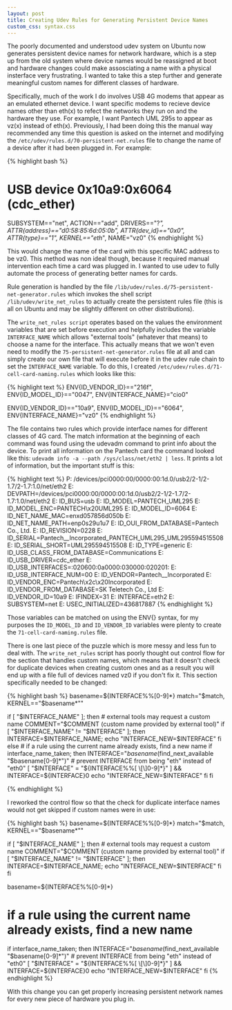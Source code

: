 ```yaml
---
layout: post
title: Creating Udev Rules for Generating Persistent Device Names
custom_css: syntax.css
---
```

The poorly documented and understood udev system on Ubuntu now generates persistent device names for network hardware, which is a step up from the old system where device names would be reassigned at boot and hardware changes could make assosciating a name with a physical insterface very frustrating. I wanted to take this a step further and generate meaningful custom names for different classes of hardware. 

Specifically, much of the work I do involves USB 4G modems that appear as an emulated ethernet device. I want specific modems to recieve device names other than eth(x) to refect the networks they run on and the hardware they use. For example, I want Pantech UML 295s to appear as vz(x) instead of eth(x). Previously, I had been doing this the manual way recommended any time this question is asked on the internet and modifying the `/etc/udev/rules.d/70-persistent-net.rules` file to change the name of a device after it had been plugged in. For example:

{% highlight bash %}
# USB device 0x10a9:0x6064 (cdc_ether)
SUBSYSTEM=="net", ACTION=="add", DRIVERS=="?*", ATTR{address}=="d0:58:85:6d:05:0b", ATTR{dev_id}=="0x0", ATTR{type}=="1", KERNEL=="eth*", NAME="vz0"
{% endhighlight %}

This would change the name of the card with this specific MAC address to be vz0. This method was non ideal though, because it required manual intervention each time a card was plugged in. I wanted to use udev to fully automate the process of generating better names for cards. 

Rule generation is handled by the file `/lib/udev/rules.d/75-persistent-net-generator.rules` which invokes the shell script `/lib/udev/write_net_rules` to actually create the persistent rules file (this is all on Ubuntu and may be slightly different on other distributions).

The `write_net_rules script` operates based on the values the environment variables that are set before execution and helpfully includes the variable `INTERFACE_NAME` which allows "external tools" (whatever that means) to choose a name for the interface. This actually means that we won't even need to modify the `75-persistent-net-generator.rules` file at all and can simply create our own file that will execute before it in the udev rule chain to set the `INTERFACE_NAME` variable. To do this, I created `/etc/udev/rules.d/71-cell-card-naming.rules` which looks like this:

{% highlight text %}
ENV{ID_VENDOR_ID}=="216f", ENV{ID_MODEL_ID}=="0047", ENV{INTERFACE_NAME}="cio0"

ENV{ID_VENDOR_ID}=="10a9", ENV{ID_MODEL_ID}=="6064", ENV{INTERFACE_NAME}="vz0"
{% endhighlight %}

The file contains two rules which provide interface names for different classes of 4G card. The match information at the beginning of each command was found using the udevadm command to print info about the device. To print all information on the Pantech card the command looked like this: `udevadm info -a --path /sys/class/net/eth2 | less`. It prints a lot of information, but the important stuff is this:

{% highlight text %}
P: /devices/pci0000:00/0000:00:1d.0/usb2/2-1/2-1.7/2-1.7:1.0/net/eth2
E: DEVPATH=/devices/pci0000:00/0000:00:1d.0/usb2/2-1/2-1.7/2-1.7:1.0/net/eth2
E: ID_BUS=usb
E: ID_MODEL=PANTECH_UML295
E: ID_MODEL_ENC=PANTECH\x20UML295
E: ID_MODEL_ID=6064
E: ID_NET_NAME_MAC=enxd057856d050b
E: ID_NET_NAME_PATH=enp0s29u1u7
E: ID_OUI_FROM_DATABASE=Pantech Co., Ltd.
E: ID_REVISION=0228
E: ID_SERIAL=Pantech__Incorporated_PANTECH_UML295_UML295594515508
E: ID_SERIAL_SHORT=UML295594515508
E: ID_TYPE=generic
E: ID_USB_CLASS_FROM_DATABASE=Communications
E: ID_USB_DRIVER=cdc_ether
E: ID_USB_INTERFACES=:020600:0a0000:030000:020201:
E: ID_USB_INTERFACE_NUM=00
E: ID_VENDOR=Pantech__Incorporated
E: ID_VENDOR_ENC=Pantech\x2c\x20Incorporated
E: ID_VENDOR_FROM_DATABASE=SK Teletech Co., Ltd
E: ID_VENDOR_ID=10a9
E: IFINDEX=31
E: INTERFACE=eth2
E: SUBSYSTEM=net
E: USEC_INITIALIZED=436817887
{% endhighlight %}

Those variables can be matched on using the ENV{} syntax, for my purposes the `ID_MODEL_ID` and `ID_VENDOR_ID` variables were plenty to create the `71-cell-card-naming.rules` file.

There is one last piece of the puzzle which is more messy and less fun to deal with. The `write_net_rules` script has poorly thought out control flow for the section that handles custom names, which means that it doesn't check for duplicate devices when creating custom ones and as a result you will end up with a file full of devices named vz0 if you don't fix it. This section specifically needed to be changed:

{% highlight bash %}
basename=${INTERFACE%%[0-9]*}
match="$match, KERNEL==\"$basename*\""

if [ "$INTERFACE_NAME" ]; then
    # external tools may request a custom name
    COMMENT="$COMMENT (custom name provided by external tool)"
    if [ "$INTERFACE_NAME" != "$INTERFACE" ]; then
        INTERFACE=$INTERFACE_NAME;
        echo "INTERFACE_NEW=$INTERFACE"
    fi
else
    # if a rule using the current name already exists, find a new name
    if interface_name_taken; then
        INTERFACE="$basename$(find_next_available "$basename[0-9]*")"
        # prevent INTERFACE from being "eth" instead of "eth0"
        [ "$INTERFACE" = "${INTERFACE%%[ \[\]0-9]*}" ] && INTERFACE=${INTERFACE}0
        echo "INTERFACE_NEW=$INTERFACE"
    fi
fi

{% endhighlight %}

I reworked the control flow so that the check for duplicate interface names would not get skipped if custom names were in use:

{% highlight bash %}
basename=${INTERFACE%%[0-9]*}
match="$match, KERNEL==\"$basename*\""

if [ "$INTERFACE_NAME" ]; then
    # external tools may request a custom name
    COMMENT="$COMMENT (custom name provided by external tool)"
    if [ "$INTERFACE_NAME" != "$INTERFACE" ]; then
        INTERFACE=$INTERFACE_NAME;
        echo "INTERFACE_NEW=$INTERFACE"
    fi
fi

basename=${INTERFACE%%[0-9]*}

# if a rule using the current name already exists, find a new name
if interface_name_taken; then
    INTERFACE="$basename$(find_next_available "$basename[0-9]*")"
    # prevent INTERFACE from being "eth" instead of "eth0"
    [ "$INTERFACE" = "${INTERFACE%%[ \[\]0-9]*}" ] && INTERFACE=${INTERFACE}0
    echo "INTERFACE_NEW=$INTERFACE"
fi
{% endhighlight %}

With this change you can get properly increasing persistent network names for every new piece of hardware you plug in.